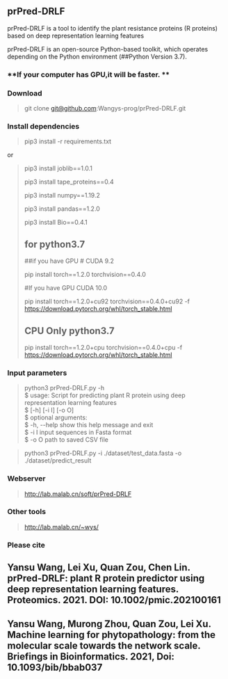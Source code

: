 ## prPred-DRLF
prPred-DRLF is a tool to identify the plant resistance proteins (R proteins) based on deep representation learning features

prPred-DRLF is an open-source Python-based toolkit, which operates depending on the Python environment (##Python Version 3.7). 

### **If your computer has GPU,it will be faster.  **


### **Download**

> git clone git@github.com:Wangys-prog/prPred-DRLF.git


### **Install dependencies**

> pip3 install -r requirements.txt 

or 

> pip3 install joblib==1.0.1 
> 
> pip3 install tape_proteins==0.4
>  
> pip3 install numpy==1.19.2 
> 
> pip3 install pandas==1.2.0 
> 
> pip3 install Bio==0.4.1 
> 
> ## for python3.7 
> 
> ##if you have GPU  # CUDA 9.2  
> 
> pip install torch==1.2.0 torchvision==0.4.0 
> 
> #If you have GPU CUDA 10.0 
> 
> pip install torch==1.2.0+cu92 torchvision==0.4.0+cu92 -f https://download.pytorch.org/whl/torch_stable.html
> 
> ## CPU Only python3.7
> 
> pip install torch==1.2.0+cpu torchvision==0.4.0+cpu -f https://download.pytorch.org/whl/torch_stable.html
> 


### Input parameters

> python3 prPred-DRLF.py -h  
> $ usage: Script for predicting plant R protein using deep representation learning features  
> $       [-h] [-i I] [-o O]  
> $ optional arguments:  
> $  -h, --help  show this help message and exit  
> $  -i I        input sequences in Fasta format  
> $  -o O        path to saved CSV file  

> python3 prPred-DRLF.py -i ./dataset/test_data.fasta -o ./dataset/predict_result


### Webserver

>http://lab.malab.cn/soft/prPred-DRLF

### Other tools

>http://lab.malab.cn/~wys/

### Please cite
## Yansu Wang, Lei Xu, Quan Zou, Chen Lin. prPred-DRLF: plant R protein predictor using deep representation learning features. Proteomics. 2021. DOI: 10.1002/pmic.202100161
## Yansu Wang, Murong Zhou, Quan Zou, Lei Xu. Machine learning for phytopathology: from the molecular scale towards the network scale. Briefings in Bioinformatics. 2021, Doi: 10.1093/bib/bbab037
